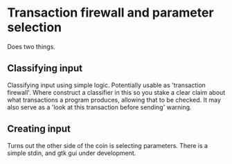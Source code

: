 # Transaction firewall and parameter selection
Does two things.

## Classifying input
Classifying input using simple logic. Potentially usable as 'transaction firewall'.
Where construct a classifier in this so you stake a clear claim about what
transactions a program produces, allowing that to be checked. It may also serve
as a 'look at this transaction before sending' warning.

## Creating input
Turns out the other side of the coin is selecting parameters. There is a
simple stdin, and gtk gui under development.
